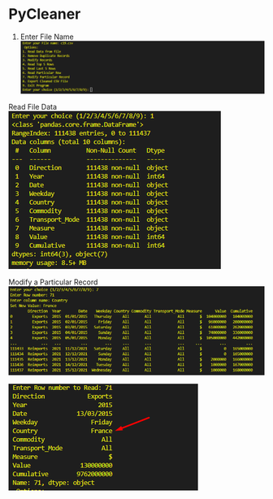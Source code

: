 # PyCleaner

1. Enter File Name
![Image Alt Text](https://raw.githubusercontent.com/AhmedShaikh0/PyCleaner/main/1.png)

Read File Data <br>
![Image Alt Text](https://raw.githubusercontent.com/AhmedShaikh0/PyCleaner/main/2.png)

Modify a Particular Record
![Image Alt Text](https://raw.githubusercontent.com/AhmedShaikh0/PyCleaner/main/3.png)

![Image Alt Text](https://raw.githubusercontent.com/AhmedShaikh0/PyCleaner/main/4.png)


